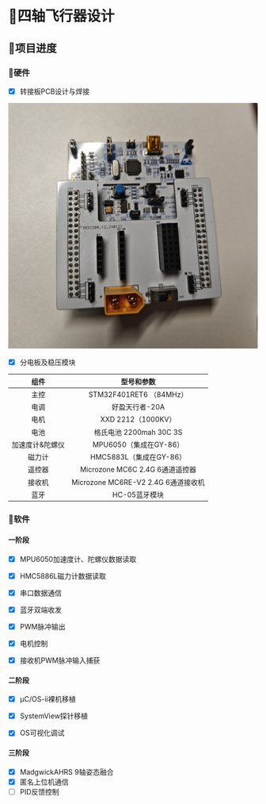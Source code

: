 # :pencil:四轴飞行器设计

## :rocket:项目进度

### :construction_worker:硬件

* [x] 转接板PCB设计与焊接

<img src="/Images/pcb.jpg"  alt="pcb" style="zoom:80%;" />

* [x] 分电板及稳压模块

|      组件       |             型号和参数              |
| :-------------: | :---------------------------------: |
|      主控       |       STM32F401RET6 （84MHz）       |
|      电调       |           好盈天行者-20A            |
|      电机       |         XXD 2212（1000KV）          |
|      电池       |       格氏电池 2200mah 30C 3S       |
| 加速度计&陀螺仪 |       MPU6050（集成在GY-86）        |
|     磁力计      |       HMC5883L（集成在GY-86）       |
|     遥控器      |   Microzone MC6C 2.4G 6通道遥控器   |
|     接收机      | Microzone MC6RE-V2 2.4G 6通道接收机 |
|      蓝牙       |            HC-05蓝牙模块            |



### :page_facing_up:软件

#### 一阶段

* [x] MPU6050加速度计、陀螺仪数据读取
* [x] HMC5886L磁力计数据读取
* [x] 串口数据通信
* [x] 蓝牙双端收发
* [x] PWM脉冲输出
* [x] 电机控制
* [x] 接收机PWM脉冲输入捕获



#### 二阶段

* [x] μC/OS-ii裸机移植
* [x] SystemView探针移植
* [x] OS可视化调试



#### 三阶段

* [x] MadgwickAHRS 9轴姿态融合
* [x] 匿名上位机通信
* [ ] PID反馈控制